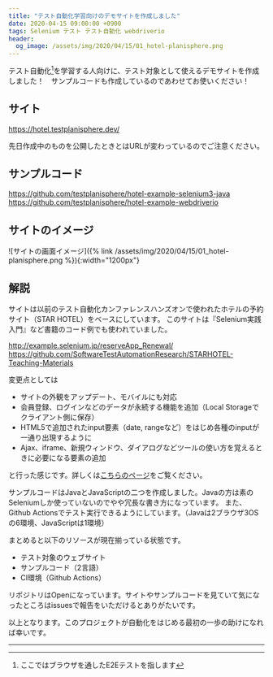 ```yaml
---
title: "テスト自動化学習向けのデモサイトを作成しました"
date: 2020-04-15 09:00:00 +0900
tags: Selenium テスト テスト自動化 webdriverio
header:
  og_image: /assets/img/2020/04/15/01_hotel-planisphere.png
---
```


テスト自動化[^1]を学習する人向けに、テスト対象として使えるデモサイトを作成しました！　サンプルコードも作成しているのであわせてお使いください！

## サイト

<https://hotel.testplanisphere.dev/>

先日作成中のものを公開したときとはURLが変わっているのでご注意ください。

## サンプルコード

<https://github.com/testplanisphere/hotel-example-selenium3-java>
<https://github.com/testplanisphere/hotel-example-webdriverio>

## サイトのイメージ

![サイトの画面イメージ]({% link /assets/img/2020/04/15/01_hotel-planisphere.png %}){:width="1200px"}

## 解説

サイトは以前のテスト自動化カンファレンスハンズオンで使われたホテルの予約サイト（STAR HOTEL）をベースにしています。
このサイトは『Selenium実践入門』など書籍のコード例でも使われていました。

<http://example.selenium.jp/reserveApp_Renewal/>
<https://github.com/SoftwareTestAutomationResearch/STARHOTEL-Teaching-Materials>

変更点としては

* サイトの外観をアップデート、モバイルにも対応
* 会員登録、ログインなどのデータが永続する機能を追加（Local Storageでクライアント側に保存）
* HTML5で追加されたinput要素（date, rangeなど）をはじめ各種のinputが一通り出現するように
* Ajax、iframe、新規ウィンドウ、ダイアログなどツールの使い方を覚えるときに必要になる要素の追加

と行った感じです。詳しくは[こちらのページ](https://hotel.testplanisphere.dev/about.html)をご覧ください。

サンプルコードはJavaとJavaScriptの二つを作成しました。Javaの方は素のSeleniumしか使っていないのでやや冗長な書き方になっています。
また、Github Actionsでテスト実行できるようにしています。（Javaは2ブラウザ3OSの6環境、JavaScriptは1環境）

まとめると以下のリソースが現在揃っている状態です。

* テスト対象のウェブサイト
* サンプルコード（2言語）
* CI環境（Github Actions）

リポジトリはOpenになっています。サイトやサンプルコードを見ていて気になったところはissuesで報告をいただけるとありがたいです。

以上となります。このプロジェクトが自動化をはじめる最初の一歩の助けになれば幸いです。

---

[^1]: ここではブラウザを通したE2Eテストを指します
